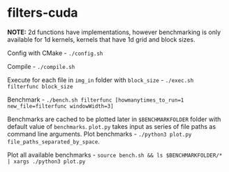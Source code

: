 # filters-cuda

**NOTE:** 2d functions have implementations, however benchmarking is only available for 
1d kernels, kernels that have 1d grid and block sizes.

Config with CMake - `./config.sh`

Compile - `./compile.sh`

Execute for each file in `img_in` folder with `block_size` - `./exec.sh filterfunc block_size` 

Benchmark - `./bench.sh filterfunc [howmanytimes_to_run=1 new_file=filterfunc windowWidth=3]`

Benchmarks are cached to be plotted later in `$BENCHMARKFOLDER` folder with default value of `benchmarks`. 
`plot.py` takes input as series of file paths as command line arguments. 
Plot benchmarks - `./python3 plot.py file_paths_separated_by_space`. 

Plot all available benchmarks - `source bench.sh && ls $BENCHMARKFOLDER/* | xargs ./python3 plot.py`